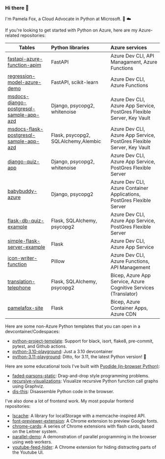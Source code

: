 ### Hi there 👋

I'm Pamela Fox, a Cloud Advocate in Python at Microsoft. 🐍 ☁️

If you're looking to get started with Python on Azure, here are my Azure-related repositories:

| Tables        | Python libraries | Azure services  |
| ------------- |:-------------| :-----|
| [fastapi-azure-function-apim](https://github.com/pamelafox/fastapi-azure-function-apim) | FastAPI | Azure Dev CLI, API Managament, Azure Functions
| [regression-model-azure-demo](https://github.com/pamelafox/regression-model-azure-demo)     | FastAPI, scikit-learn | Azure Dev CLI, Azure Functions 
| [msdocs-django-postgresql-sample-app-azd](https://github.com/pamelafox/msdocs-django-postgresql-sample-app-azd)     | Django, psycopg2, whitenoise     |   Azure Dev CLI, Azure App Service, PostGres Flexible Server, Key Vault |
| [msdocs-flask-postgresql-sample-app-azd](https://github.com/pamelafox/msdocs-flask-postgresql-sample-app-azd)     | Flask, psycopg2, SQLAlchemy,Alembic     |   Azure Dev CLI, Azure App Service, PostGres Flexible Server, Key Vault |
| [django-quiz-app](https://github.com/pamelafox/django-quiz-app) | Django, psycopg2, whitenoise | Azure Dev CLI, Azure App Service, PostGres Flexible Server |
| [babybuddy-azure](https://github.com/pamelafox/babybuddy-azure) | Django, psycopg2 | Azure Dev CLI, Azure Container Applications, PostGres Flexible Server |
| [flask-db-quiz-example](https://github.com/pamelafox/flask-db-quiz-example) | Flask, SQLAlchemy, psycopg2      |   Azure Dev CLI, Azure App Service, PostGres Flexible Server |
| [simple-flask-server-example](https://github.com/pamelafox/simple-flask-server-example) | Flask | Azure Dev CLI, Azure App Service |
| [icon-writer-function](https://github.com/pamelafox/icon-writer-function) | Pillow | Azure Dev CLI, Azure Functions, API Management |
| [translation-telephone](https://github.com/pamelafox/translation-telephone) | Flask, SQLAlchemy, psycopg2 | Bicep, Azure App Service, Azure Cognitive Services (Translator) | 
| [pamelafox-site](https://github.com/pamelafox/pamelafox-site) | Flask | Bicep, Azure Container Apps, Azure CDN | 

Here are some non-Azure Python templates that you can open in a devcontainer/Codespaces:

* [python-project-template](https://github.com/pamelafox/python-project-template): Support for black, isort, flake8, pre-commit, pytest, and Github actions.
* [python-3.10-playground](https://github.com/pamelafox/python-3.10-playground): Just a 3.10 devcontainer
* [python-3.11-playground](https://github.com/pamelafox/python-3.11-playground): Ditto, for 3.11, the latest Python version! 🎉

Here are some educational tools I've built with [Pyodide (in-browser Python)](https://pyodide.org/):

* [faded-parsons-static](https://github.com/pamelafox/faded-parsons-static): Drag-and-drop style programming problems.
* [recursive-visualizations](https://github.com/pamelafox/recursive-visualizations): Visualize recursive Python function call graphs using Graphviz.
* [dis-this](https://github.com/pamelafox/dis-this): Disassemble Python code in the browser.

I've also done a lot of frontend work. My most popular frontend repositories:

* [lscache](https://github.com/pamelafox/lscache): A library for localStorage with a memcache-inspired API.
* [font-previewer-extension](https://github.com/pamelafox/font-previewer-extension): A Chrome extension to preview Google fonts.
* [chrome-cards](https://github.com/pamelafox/chrome-cards): A series of Chrome extensions with flash cards, based on the Leitner system.
* [parallel-demo](https://github.com/pamelafox/parallel-demo): A demonstration of parallel programming in the browser using web workers.
* [youtube-feed-hider](https://github.com/pamelafox/youtube-feed-hider): A Chrome extension for hiding distracting parts of the Youtube UI.

